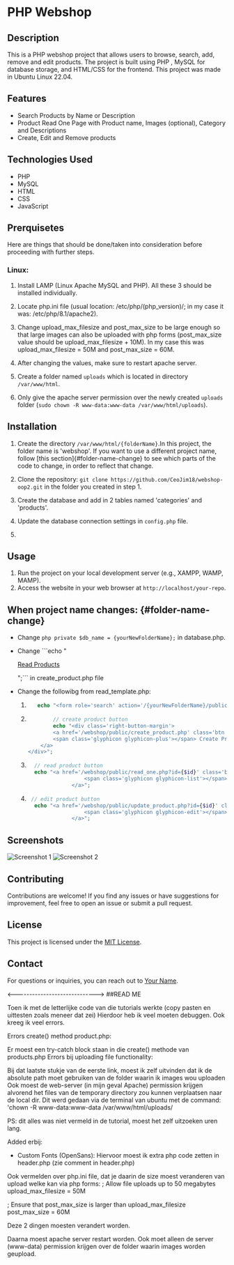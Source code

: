 # PHP Webshop

## Description

This is a PHP webshop project that allows users to browse, search, add, remove and edit products. The project is built using PHP , MySQL for database storage, and HTML/CSS for the frontend. This project was made in Ubuntu Linux 22.04.

## Features

- Search Products by Name or Description
- Product Read One Page with Product name, Images (optional), Category and Descriptions
- Create, Edit and Remove products

## Technologies Used

- PHP
- MySQL
- HTML
- CSS
- JavaScript

## Prerquisetes

Here are things that should be done/taken into consideration before proceeding with further steps.

### Linux:

1. Install LAMP (Linux Apache MySQL and PHP). All these 3 should be installed individually.

2. Locate php.ini file (usual location: /etc/php/(php_version)/; in my case it was: /etc/php/8.1/apache2).

3. Change upload_max_filesize and post_max_size to be large enough so that large images can also be uploaded with php forms (post_max_size value should be upload_max_filesize + 10M). In my case this was upload_max_filesize = 50M and post_max_size = 60M.

4. After changing the values, make sure to restart apache server.

5. Create a folder named `uploads` which is located in directory `/var/www/html`.

6. Only give the apache server permission over the newly created `uploads` folder (`sudo chown -R www-data:www-data /var/www/html/uploads`).

## Installation

1. Create the directory `/var/www/html/{folderName}`.In this project, the folder name is 'webshop'. If you want to use a different project name, follow
   [this section]{#folder-name-change} to see which parts of the code to change, in order to reflect that change.

2. Clone the repository: `git clone https://github.com/CeoJim18/webshop-oop2.git` in the folder you created in step 1.

3. Create the database and add in 2 tables named 'categories' and 'products'.

4. Update the database connection settings in `config.php` file.

5.

## Usage

1. Run the project on your local development server (e.g., XAMPP, WAMP, MAMP).
2. Access the website in your web browser at `http://localhost/your-repo`.

## When project name changes: {#folder-name-change}

- Change `php private $db_name = {yourNewFolderName};` in database.php.

- Change ```echo "<div class='right-button-margin'>
  <a href='/{yourNewFolderName}/index.php' class='btn btn-default pull-right'>Read Products</a>
    </div>";``` in create_product.php file

- Change the followibg from read_template.php:
  1. ```php
        echo "<form role='search' action='/{yourNewFolderName}/public/search.php'>
     ```
  2. ```php
             // create product button
             echo "<div class='right-button-margin'>
             <a href='/webshop/public/create_product.php' class='btn btn-primary pull-right createproduct-btn-text'>
             <span class='glyphicon glyphicon-plus'></span> Create Product
         </a>
     </div>";
     ```
  3. ```php
       // read product button
       echo "<a href='/webshop/public/read_one.php?id={$id}' class='btn btn-primary left-margin bold-text '>
                       <span class='glyphicon glyphicon-list'></span> Read
                   </a>";
     ```
  4. ```php
      // edit product button
       echo "<a href='/webshop/public/update_product.php?id={$id}' class='btn btn-info left-margin bold-text '>
                       <span class='glyphicon glyphicon-edit'></span> Edit
                   </a>";
     ```

## Screenshots

![Screenshot 1](path/to/screenshot1.png)
![Screenshot 2](path/to/screenshot2.png)

## Contributing

Contributions are welcome! If you find any issues or have suggestions for improvement, feel free to open an issue or submit a pull request.

## License

This project is licensed under the [MIT License](LICENSE).

## Contact

For questions or inquiries, you can reach out to [Your Name](mailto:your.email@example.com).

<----------------------------->
##READ ME

Toen ik met de letterlijke code van die tutorials werkte (copy pasten en uittesten zoals meneer dat zei) Hierdoor heb ik veel moeten debuggen. Ook kreeg ik veel errors.

Errors create() method product.php:

Er moest een try-catch block staan in die create() methode van products.php
Errors bij uploading file functionality:

Bij dat laatste stukje van de eerste link, moest ik zelf uitvinden dat ik de absolute path moet gebruiken van de folder waarin ik images wou uploaden
Ook moest de web-server (in mijn geval Apache) permission krijgen alvorend het files van de temporary directory zou kunnen verplaatsen naar de local dir.
Dit werd gedaan via de terminal van ubuntu met de command: 'chown -R www-data:www-data /var/www/html/uploads/

PS: dit alles was niet vermeld in de tutorial, moest het zelf uitzoeken uren lang.

Added erbij:

- Custom Fonts (OpenSans): Hiervoor moest ik extra php code zetten in header.php (zie comment <!----FONT-CONTROL PHP CODE --> in header.php)

Ook vermelden over php.ini file, dat je daarin de size moest veranderen van upload welke kan via php forms:
; Allow file uploads up to 50 megabytes
upload_max_filesize = 50M

; Ensure that post_max_size is larger than upload_max_filesize
post_max_size = 60M

Deze 2 dingen moesten verandert worden.

Daarna moest apache server restart worden. Ook moet alleen de server (www-data) permission krijgen over de folder waarin images worden geupload.
